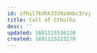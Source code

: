 ```yaml
---
id: zfhil7kdhk3339zdmbc3rvj
title: Call of Cthulhu
desc: ''
updated: 1691115536120
created: 1691115223279
---
```

